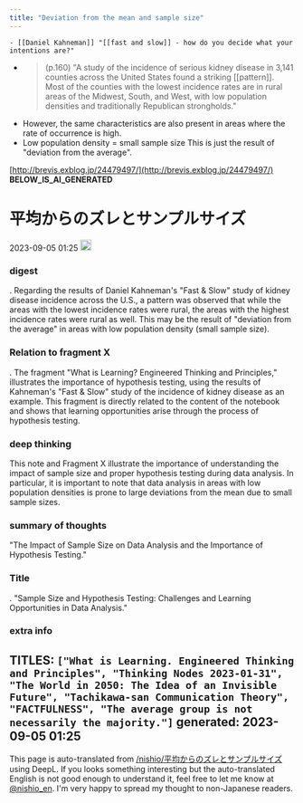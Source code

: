 ```yaml
---
title: "Deviation from the mean and sample size"
---
```


    - [[Daniel Kahneman]] "[[fast and slow]] - how do you decide what your intentions are?"
- > (p.160) "A study of the incidence of serious kidney disease in 3,141 counties across the United States found a striking [[pattern]]. Most of the counties with the lowest incidence rates are in rural areas of the Midwest, South, and West, with low population densities and traditionally Republican strongholds."
- However, the same characteristics are also present in areas where the rate of occurrence is high.
- Low population density = small sample size This is just the result of "deviation from the average".

[http://brevis.exblog.jp/24479497/](http://brevis.exblog.jp/24479497/)
__BELOW_IS_AI_GENERATED__
# 平均からのズレとサンプルサイズ
 2023-09-05 01:25 <img src='https://scrapbox.io/api/pages/nishio-en/omni/icon' alt='omni.icon' height="19.5"/>
### digest
.
Regarding the results of Daniel Kahneman's "Fast & Slow" study of kidney disease incidence across the U.S., a pattern was observed that while the areas with the lowest incidence rates were rural, the areas with the highest incidence rates were rural as well. This may be the result of "deviation from the average" in areas with low population density (small sample size).

### Relation to fragment X
.
The fragment "What is Learning? Engineered Thinking and Principles," illustrates the importance of hypothesis testing, using the results of Kahneman's "Fast & Slow" study of the incidence of kidney disease as an example. This fragment is directly related to the content of the notebook and shows that learning opportunities arise through the process of hypothesis testing.

### deep thinking
This note and Fragment X illustrate the importance of understanding the impact of sample size and proper hypothesis testing during data analysis. In particular, it is important to note that data analysis in areas with low population densities is prone to large deviations from the mean due to small sample sizes.

### summary of thoughts
"The Impact of Sample Size on Data Analysis and the Importance of Hypothesis Testing."

### Title
.
"Sample Size and Hypothesis Testing: Challenges and Learning Opportunities in Data Analysis."

### extra info
TITLES: `["What is Learning. Engineered Thinking and Principles", "Thinking Nodes 2023-01-31", "The World in 2050: The Idea of an Invisible Future", "Tachikawa-san Communication Theory", "FACTFULNESS", "The average group is not necessarily the majority."]`
generated: 2023-09-05 01:25
---
This page is auto-translated from [/nishio/平均からのズレとサンプルサイズ](https://scrapbox.io/nishio/平均からのズレとサンプルサイズ) using DeepL. If you looks something interesting but the auto-translated English is not good enough to understand it, feel free to let me know at [@nishio_en](https://twitter.com/nishio_en). I'm very happy to spread my thought to non-Japanese readers.